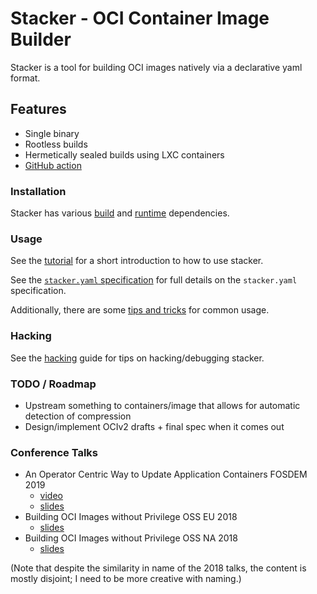 # Stacker - OCI Container Image Builder

Stacker is a tool for building OCI images natively via a declarative yaml format.

## Features

* Single binary
* Rootless builds
* Hermetically sealed builds using LXC containers
* [GitHub action](https://github.com/marketplace/actions/stacker-build-and-push-action)

### Installation

Stacker has various [build](installation.md) and [runtime](runtime.md)
dependencies.

### Usage

See the [tutorial](tutorial.md) for a short introduction to how to use stacker.

See the [`stacker.yaml` specification](stacker_yaml.md) for full details on
the `stacker.yaml` specification.

Additionally, there are some [tips and tricks](tricks.md) for common usage.

### Hacking

See the [hacking](hacking.md) guide for tips on hacking/debugging stacker.

### TODO / Roadmap

* Upstream something to containers/image that allows for automatic detection
  of compression
* Design/implement OCIv2 drafts + final spec when it comes out

### Conference Talks

* An Operator Centric Way to Update Application Containers FOSDEM 2019
    * [video](https://archive.fosdem.org/2019/schedule/event/containers_atomfs/)
    * [slides](talks/FOSDEM_2019.pdf)
* Building OCI Images without Privilege OSS EU 2018
    * [slides](talks/OSS_EU_2018.pdf)
* Building OCI Images without Privilege OSS NA 2018
    * [slides](talks/OSS_NA_2018.pdf)

(Note that despite the similarity in name of the 2018 talks, the content is
mostly disjoint; I need to be more creative with naming.)

